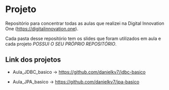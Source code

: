 # Projeto
Repositório para concentrar todas as aulas que realizei na Digital Innovation One (https://digitalinnovation.one). 

Cada pasta desse repositório tem os slides que foram utilizados em aula e cada projeto *POSSUI O SEU PRÓPRIO REPOSITÓRIO*.

## Link dos projetos
- Aula_JDBC_basico -> https://github.com/danielkv7/jdbc-basico

- Aula_JPA_basico -> https://github.com/danielkv7/jpa-basico
